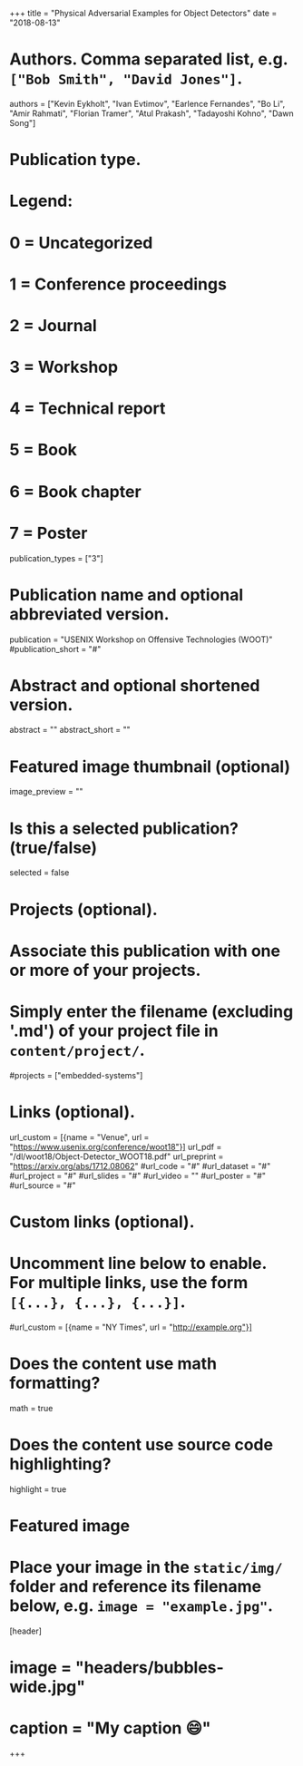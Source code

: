 +++
title = "Physical Adversarial Examples for Object Detectors"
date = "2018-08-13"

# Authors. Comma separated list, e.g. `["Bob Smith", "David Jones"]`.
authors = ["Kevin Eykholt", "Ivan Evtimov", "Earlence Fernandes", "Bo Li",  "Amir Rahmati", "Florian Tramer", "Atul Prakash", "Tadayoshi Kohno", "Dawn Song"]

# Publication type.
# Legend:
# 0 = Uncategorized
# 1 = Conference proceedings
# 2 = Journal
# 3 = Workshop
# 4 = Technical report
# 5 = Book
# 6 = Book chapter
# 7 = Poster
publication_types = ["3"]

# Publication name and optional abbreviated version.
publication = "USENIX Workshop on Offensive Technologies (WOOT)"
#publication_short = "#"

# Abstract and optional shortened version.
abstract = ""
abstract_short = ""

# Featured image thumbnail (optional)
image_preview = ""

# Is this a selected publication? (true/false)
selected = false

# Projects (optional).
#   Associate this publication with one or more of your projects.
#   Simply enter the filename (excluding '.md') of your project file in `content/project/`.
#projects = ["embedded-systems"]

# Links (optional).
url_custom = [{name = "Venue", url = "https://www.usenix.org/conference/woot18"}]
url_pdf = "/dl/woot18/Object-Detector_WOOT18.pdf"
url_preprint = "https://arxiv.org/abs/1712.08062"
#url_code = "#"
#url_dataset = "#"
#url_project = "#"
#url_slides = "#"
#url_video = ""
#url_poster = "#"
#url_source = "#"


# Custom links (optional).
#   Uncomment line below to enable. For multiple links, use the form `[{...}, {...}, {...}]`.
#url_custom = [{name = "NY Times", url = "http://example.org"}]

# Does the content use math formatting?
math = true

# Does the content use source code highlighting?
highlight = true

# Featured image
# Place your image in the `static/img/` folder and reference its filename below, e.g. `image = "example.jpg"`.
[header]
# image = "headers/bubbles-wide.jpg"
# caption = "My caption :smile:"

+++

